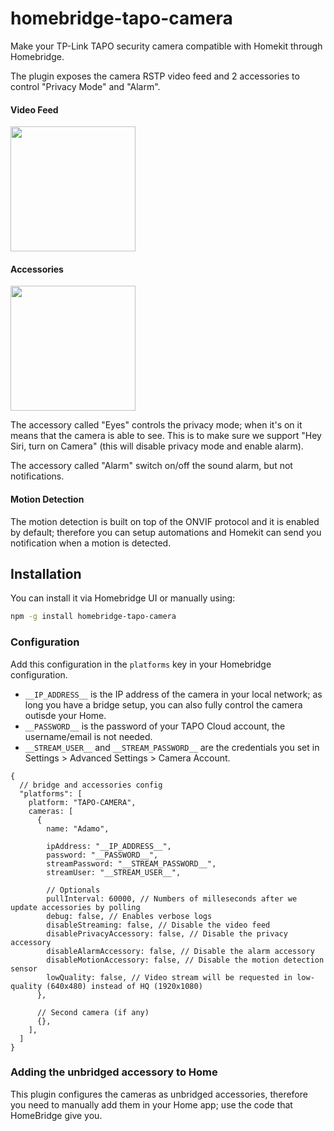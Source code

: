 # homebridge-tapo-camera

Make your TP-Link TAPO security camera compatible with Homekit through Homebridge.

The plugin exposes the camera RSTP video feed and 2 accessories to control "Privacy Mode" and "Alarm".

#### Video Feed

<img width="200px" src="https://user-images.githubusercontent.com/839700/138455588-a0754e1c-2d85-4f3f-a5cf-8e2468236c1f.PNG" />

#### Accessories

<img width="200px" src="https://user-images.githubusercontent.com/839700/138455583-8a5f74e7-057d-457d-8efd-789d9976ddd7.PNG" />

The accessory called "Eyes" controls the privacy mode; when it's on it means that the camera is able to see.
This is to make sure we support "Hey Siri, turn on Camera" (this will disable privacy mode and enable alarm).

The accessory called "Alarm" switch on/off the sound alarm, but not notifications.

#### Motion Detection

The motion detection is built on top of the ONVIF protocol and it is enabled by default; therefore you can setup
automations and Homekit can send you notification when a motion is detected.

## Installation

You can install it via Homebridge UI or manually using:

```sh
npm -g install homebridge-tapo-camera
```

### Configuration

Add this configuration in the `platforms` key in your Homebridge configuration.

- `__IP_ADDRESS__` is the IP address of the camera in your local network; as long you have a bridge setup, you can also fully control the camera outisde your Home.
- `__PASSWORD__` is the password of your TAPO Cloud account, the username/email is not needed.
- `__STREAM_USER__` and `__STREAM_PASSWORD__` are the credentials you set in Settings > Advanced Settings > Camera Account.

```json5
{
  // bridge and accessories config
  "platforms": [
    platform: "TAPO-CAMERA",
    cameras: [
      {
        name: "Adamo",

        ipAddress: "__IP_ADDRESS__",
        password: "__PASSWORD__",
        streamPassword: "__STREAM_PASSWORD__",
        streamUser: "__STREAM_USER__",

        // Optionals
        pullInterval: 60000, // Numbers of milleseconds after we update accessories by polling
        debug: false, // Enables verbose logs
        disableStreaming: false, // Disable the video feed
        disablePrivacyAccessory: false, // Disable the privacy accessory
        disableAlarmAccessory: false, // Disable the alarm accessory
        disableMotionAccessory: false, // Disable the motion detection sensor
        lowQuality: false, // Video stream will be requested in low-quality (640x480) instead of HQ (1920x1080)
      },

      // Second camera (if any)
      {},
    ],
  ]
}
```

### Adding the unbridged accessory to Home

This plugin configures the cameras as unbridged accessories, therefore you need to manually add them in your Home app;
use the code that HomeBridge give you.

